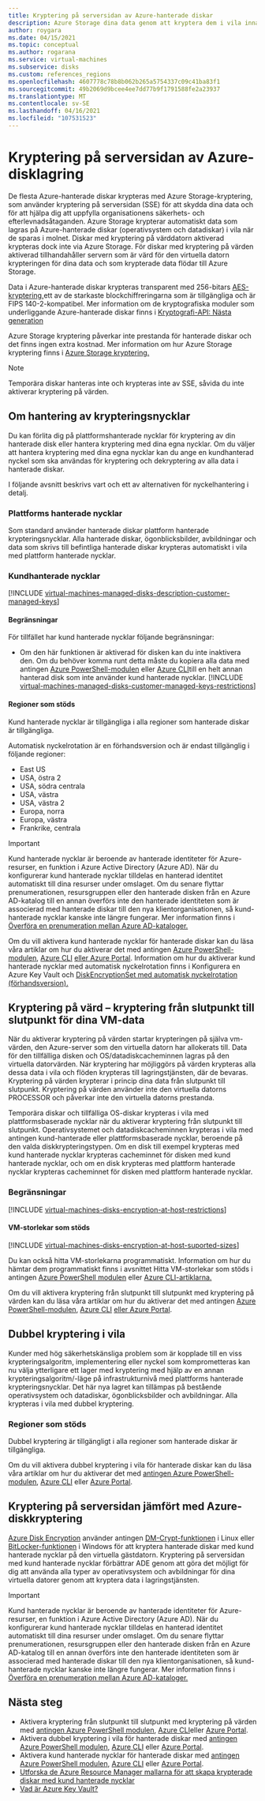 ```yaml
---
title: Kryptering på serversidan av Azure-hanterade diskar
description: Azure Storage dina data genom att kryptera dem i vila innan de bevaras i lagringskluster. Du kan använda kundhanterade nycklar för att hantera kryptering med dina egna nycklar, eller så kan du förlita dig på Microsoft-hanterade nycklar för kryptering av dina hanterade diskar.
author: roygara
ms.date: 04/15/2021
ms.topic: conceptual
ms.author: rogarana
ms.service: virtual-machines
ms.subservice: disks
ms.custom: references_regions
ms.openlocfilehash: 4607778c78b8b062b265a5754337c09c41ba83f1
ms.sourcegitcommit: 49b2069d9bcee4ee7dd77b9f1791588fe2a23937
ms.translationtype: MT
ms.contentlocale: sv-SE
ms.lasthandoff: 04/16/2021
ms.locfileid: "107531523"
---
```

# <a name="server-side-encryption-of-azure-disk-storage"></a>Kryptering på serversidan av Azure-disklagring

De flesta Azure-hanterade diskar krypteras med Azure Storage-kryptering, som använder kryptering på serversidan (SSE) för att skydda dina data och för att hjälpa dig att uppfylla organisationens säkerhets- och efterlevnadsåtaganden. Azure Storage krypterar automatiskt data som lagras på Azure-hanterade diskar (operativsystem och datadiskar) i vila när de sparas i molnet. Diskar med kryptering på värddatorn aktiverad krypteras dock inte via Azure Storage. För diskar med kryptering på värden aktiverad tillhandahåller servern som är värd för den virtuella datorn krypteringen för dina data och som krypterade data flödar till Azure Storage.

Data i Azure-hanterade diskar krypteras transparent med 256-bitars [AES-kryptering,](https://en.wikipedia.org/wiki/Advanced_Encryption_Standard)ett av de starkaste blockchiffreringarna som är tillgängliga och är FIPS 140-2-kompatibel. Mer information om de kryptografiska moduler som underliggande Azure-hanterade diskar finns i [Kryptografi-API: Nästa generation](/windows/desktop/seccng/cng-portal)

Azure Storage kryptering påverkar inte prestanda för hanterade diskar och det finns ingen extra kostnad. Mer information om hur Azure Storage kryptering finns i [Azure Storage kryptering.](/azure/storage/common/storage-service-encryption)

> [!NOTE]
> Temporära diskar hanteras inte och krypteras inte av SSE, såvida du inte aktiverar kryptering på värden.

## <a name="about-encryption-key-management"></a>Om hantering av krypteringsnycklar

Du kan förlita dig på plattformshanterade nycklar för kryptering av din hanterade disk eller hantera kryptering med dina egna nycklar. Om du väljer att hantera kryptering med dina  egna nycklar kan du ange en kundhanterad nyckel som ska användas för kryptering och dekryptering av alla data i hanterade diskar. 

I följande avsnitt beskrivs vart och ett av alternativen för nyckelhantering i detalj.

### <a name="platform-managed-keys"></a>Plattforms hanterade nycklar

Som standard använder hanterade diskar plattform hanterade krypteringsnycklar. Alla hanterade diskar, ögonblicksbilder, avbildningar och data som skrivs till befintliga hanterade diskar krypteras automatiskt i vila med plattform hanterade nycklar.

### <a name="customer-managed-keys"></a>Kundhanterade nycklar

[!INCLUDE [virtual-machines-managed-disks-description-customer-managed-keys](../../includes/virtual-machines-managed-disks-description-customer-managed-keys.md)]

#### <a name="restrictions"></a>Begränsningar

För tillfället har kund hanterade nycklar följande begränsningar:

- Om den här funktionen är aktiverad för disken kan du inte inaktivera den.
    Om du behöver komma runt detta måste du kopiera alla data med antingen [Azure PowerShell-modulen](windows/disks-upload-vhd-to-managed-disk-powershell.md#copy-a-managed-disk) eller [Azure CLI](linux/disks-upload-vhd-to-managed-disk-cli.md#copy-a-managed-disk)till en helt annan hanterad disk som inte använder kund hanterade nycklar.
[!INCLUDE [virtual-machines-managed-disks-customer-managed-keys-restrictions](../../includes/virtual-machines-managed-disks-customer-managed-keys-restrictions.md)]

#### <a name="supported-regions"></a>Regioner som stöds

Kund hanterade nycklar är tillgängliga i alla regioner som hanterade diskar är tillgängliga.

Automatisk nyckelrotation är en förhandsversion och är endast tillgänglig i följande regioner:

- East US
- USA, östra 2
- USA, södra centrala
- USA, västra
- USA, västra 2
- Europa, norra
- Europa, västra
- Frankrike, centrala

> [!IMPORTANT]
> Kund hanterade nycklar är beroende av hanterade identiteter för Azure-resurser, en funktion i Azure Active Directory (Azure AD). När du konfigurerar kund hanterade nycklar tilldelas en hanterad identitet automatiskt till dina resurser under omslaget. Om du senare flyttar prenumerationen, resursgruppen eller den hanterade disken från en Azure AD-katalog till en annan överförs inte den hanterade identiteten som är associerad med hanterade diskar till den nya klientorganisationen, så kund-hanterade nycklar kanske inte längre fungerar. Mer information finns i [Överföra en prenumeration mellan Azure AD-kataloger.](../active-directory/managed-identities-azure-resources/known-issues.md#transferring-a-subscription-between-azure-ad-directories)

Om du vill aktivera kund hanterade nycklar för hanterade diskar kan du läsa våra artiklar om hur du aktiverar det med antingen [Azure PowerShell-modulen](windows/disks-enable-customer-managed-keys-powershell.md), [Azure CLI](linux/disks-enable-customer-managed-keys-cli.md) [eller Azure Portal](disks-enable-customer-managed-keys-portal.md). Information om hur du aktiverar kund hanterade nycklar med automatisk nyckelrotation finns i Konfigurera en Azure Key Vault och [DiskEncryptionSet med automatisk nyckelrotation (förhandsversion).](windows/disks-enable-customer-managed-keys-powershell.md#set-up-an-azure-key-vault-and-diskencryptionset-with-automatic-key-rotation-preview)

## <a name="encryption-at-host---end-to-end-encryption-for-your-vm-data"></a>Kryptering på värd – kryptering från slutpunkt till slutpunkt för dina VM-data

När du aktiverar kryptering på värden startar krypteringen på själva vm-värden, den Azure-server som den virtuella datorn har allokerats till. Data för den tillfälliga disken och OS/datadiskcacheminnen lagras på den virtuella datorvärden. När kryptering har möjliggörs på värden krypteras alla dessa data i vila och flöden krypteras till lagringstjänsten, där de bevaras. Kryptering på värden krypterar i princip dina data från slutpunkt till slutpunkt. Kryptering på värden använder inte den virtuella datorns PROCESSOR och påverkar inte den virtuella datorns prestanda. 

Temporära diskar och tillfälliga OS-diskar krypteras i vila med plattformsbaserade nycklar när du aktiverar kryptering från slutpunkt till slutpunkt. Operativsystemet och datadiskcacheminnen krypteras i vila med antingen kund-hanterade eller plattformsbaserade nycklar, beroende på den valda diskkrypteringstypen. Om en disk till exempel krypteras med kund hanterade nycklar krypteras cacheminnet för disken med kund hanterade nycklar, och om en disk krypteras med plattform hanterade nycklar krypteras cacheminnet för disken med plattform hanterade nycklar.

### <a name="restrictions"></a>Begränsningar

[!INCLUDE [virtual-machines-disks-encryption-at-host-restrictions](../../includes/virtual-machines-disks-encryption-at-host-restrictions.md)]

#### <a name="supported-vm-sizes"></a>VM-storlekar som stöds

[!INCLUDE [virtual-machines-disks-encryption-at-host-suported-sizes](../../includes/virtual-machines-disks-encryption-at-host-suported-sizes.md)]

Du kan också hitta VM-storlekarna programmatiskt. Information om hur du hämtar dem programmatiskt finns i avsnittet Hitta VM-storlekar som stöds i antingen [Azure PowerShell modulen](windows/disks-enable-host-based-encryption-powershell.md#finding-supported-vm-sizes) eller [Azure CLI-artiklarna.](linux/disks-enable-host-based-encryption-cli.md#finding-supported-vm-sizes)

Om du vill aktivera kryptering från slutpunkt till slutpunkt med kryptering på värden kan du läsa våra artiklar om hur du aktiverar det med antingen [Azure PowerShell-modulen](windows/disks-enable-host-based-encryption-powershell.md), [Azure CLI](linux/disks-enable-host-based-encryption-cli.md) [eller Azure Portal](disks-enable-host-based-encryption-portal.md).

## <a name="double-encryption-at-rest"></a>Dubbel kryptering i vila

Kunder med hög säkerhetskänsliga problem som är kopplade till en viss krypteringsalgoritm, implementering eller nyckel som komprometteras kan nu välja ytterligare ett lager med kryptering med hjälp av en annan krypteringsalgoritm/-läge på infrastrukturnivå med plattforms hanterade krypteringsnycklar. Det här nya lagret kan tillämpas på bestående operativsystem och datadiskar, ögonblicksbilder och avbildningar. Alla krypteras i vila med dubbel kryptering.

### <a name="supported-regions"></a>Regioner som stöds

Dubbel kryptering är tillgängligt i alla regioner som hanterade diskar är tillgängliga.

Om du vill aktivera dubbel kryptering i vila för hanterade diskar kan du läsa våra artiklar om hur du aktiverar det med [antingen Azure PowerShell-modulen](windows/disks-enable-double-encryption-at-rest-powershell.md), [Azure CLI](linux/disks-enable-double-encryption-at-rest-cli.md) eller [Azure Portal](disks-enable-double-encryption-at-rest-portal.md).

## <a name="server-side-encryption-versus-azure-disk-encryption"></a>Kryptering på serversidan jämfört med Azure-diskkryptering

[Azure Disk Encryption](../security/fundamentals/azure-disk-encryption-vms-vmss.md) använder antingen [DM-Crypt-funktionen](https://en.wikipedia.org/wiki/Dm-crypt) i Linux eller [BitLocker-funktionen](/windows/security/information-protection/bitlocker/bitlocker-overview) i Windows för att kryptera hanterade diskar med kund hanterade nycklar på den virtuella gästdatorn.  Kryptering på serversidan med kund hanterade nycklar förbättrar ADE genom att göra det möjligt för dig att använda alla typer av operativsystem och avbildningar för dina virtuella datorer genom att kryptera data i lagringstjänsten.
> [!IMPORTANT]
> Kund hanterade nycklar är beroende av hanterade identiteter för Azure-resurser, en funktion i Azure Active Directory (Azure AD). När du konfigurerar kund hanterade nycklar tilldelas en hanterad identitet automatiskt till dina resurser under omslaget. Om du senare flyttar prenumerationen, resursgruppen eller den hanterade disken från en Azure AD-katalog till en annan överförs inte den hanterade identiteten som är associerad med hanterade diskar till den nya klientorganisationen, så kund-hanterade nycklar kanske inte längre fungerar. Mer information finns i [Överföra en prenumeration mellan Azure AD-kataloger.](../active-directory/managed-identities-azure-resources/known-issues.md#transferring-a-subscription-between-azure-ad-directories)

## <a name="next-steps"></a>Nästa steg

- Aktivera kryptering från slutpunkt till slutpunkt med kryptering på värden med [antingen Azure PowerShell modulen](windows/disks-enable-host-based-encryption-powershell.md), [Azure CLI](linux/disks-enable-host-based-encryption-cli.md)eller [Azure Portal](disks-enable-host-based-encryption-portal.md).
- Aktivera dubbel kryptering i vila för hanterade diskar med [antingen Azure PowerShell modulen](windows/disks-enable-double-encryption-at-rest-powershell.md), [Azure CLI](linux/disks-enable-double-encryption-at-rest-cli.md) eller [Azure Portal](disks-enable-double-encryption-at-rest-portal.md).
- Aktivera kund hanterade nycklar för hanterade diskar med [antingen Azure PowerShell modulen](windows/disks-enable-customer-managed-keys-powershell.md), [Azure CLI](linux/disks-enable-customer-managed-keys-cli.md) eller [Azure Portal](disks-enable-customer-managed-keys-portal.md).
- [Utforska de Azure Resource Manager mallarna för att skapa krypterade diskar med kund hanterade nycklar](https://github.com/ramankumarlive/manageddiskscmkpreview)
- [Vad är Azure Key Vault?](../key-vault/general/overview.md)
